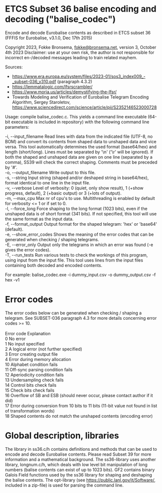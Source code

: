 # ETCS Subset 36 balise encoding and decoding ("balise_codec")
Encode and decode Eurobalise contents as described in ETCS subset 36 (FFFIS for Eurobalise, v3.1.0, Dec 17th 2015)

Copyright 2023, Fokke Bronsema, fokke@bronsema.net, version 3, October 4th 2023
Disclaimer: use at your own risk, the author is not responsible for incorrect en-/decoded messages leading to train related mayhem.

Sources:
* https://www.era.europa.eu/system/files/2023-01/sos3_index009_-_subset-036_v310.pdf (paragraph 4.3.2)
* https://lemmatalogic.com/lfsrscrambler/
* https://www.moria.us/articles/demystifying-the-lfsr/
* Towards Modeling and Verification of Eurobalise Telegram Encoding Algorithm, Sergey Staroletov, https://www.sciencedirect.com/science/article/pii/S2352146523000728

Usage: compile balise_codec.c. This yields a command line executable (64-bit executable is included in repository) with the following command line parameters:

 -i, --input_filename <STRING>        Read lines with data from the indicated
                                      file (UTF-8, no BOM) and convert its
                                      contents from shaped data to unshaped data
                                      and vice versa. This tool automatically
                                      determines the used format (base64/hex)
                                      and length (short/long). Lines must be
                                      separated by '\n' ('\r' will be ignored).
                                      If both the shaped and unshaped data are
                                      given on one line (separated by a comma),
                                      SS39 will check the correct shaping.
                                      Comments must be preceded by '#'.<br>
 -o, --output_filename <STRING>       Write output to this file.<br>
 -s, --string         <STRING>        Input string (shaped and/or deshaped
                                      string in base64/hex), format identical to
                                      one line in the input file.<br>
 -v, --verbose        <INT>           Level of verbosity: 0 (quiet, only show
                                      result), 1 (+show progress, default), 2
                                      (+basic output) or 3 (+lots of output).<br>
 -m, --max_cpu        <INT>           Max nr of cpu's to use. Multithreading is
                                      enabled by default for verbosity <= 1 or
                                      if set to 0.<br>
 -l, --force_long     <BOOL>          Force shaping to the long format (1023
                                      bits), even if the unshaped data is of
                                      short format (341 bits). If not specified,
                                      this tool will use the same format as the
                                      input data.<br>
 -f, --format_output  <STRING>        Output format for the shaped telegram:
                                      'hex' or 'base64' (default).<br>
 -e, --show_error_codes <BOOL>        Shows the meaning of the error codes that
                                      can be generated when checking / shaping
                                      telegrams.<br>
 -E, --error_only     <BOOL>          Output only the telegrams in which an
                                      error was found (-e gives the error
                                      codes).<br>
 -T, --run_tests      <BOOL>          Run various tests to check the workings of
                                      this program, using input from the input
                                      file. This tool uses lines from the input
                                      files containing both decoded and encoded
                                      contents.<br>
                                      
For example: balise_codec.exe -i dummy_input.csv -o dummy_output.csv -f hex -v1<br>

# Error codes
The error codes below can be generated when checking / shaping a telegram.
See SUBSET-036 paragraph 4.3 for more details concerning error codes >= 10.<br>
<br>
Error code      Explanation<br>
        0       No error<br>
        1       No input specified<br>
        2       A logical error (not further specified)<br>
        3       Error creating output file<br>
        4       Error during memory allocation<br>
        10      Alphabet condition fails<br>
        11      Off-sync parsing condition fails<br>
        12      Aperiodicity condition fails<br>
        13      Undersampling check fails<br>
        14      Control bits check fails<br>
        15      Check bits check fails<br>
        16      Overflow of SB and ESB (should never occur, please contact author if it did)<br>
        17      Error during conversion from 10 bits to 11 bits (11-bit value not found in list of transformation words)<br>
        18      Shaped contents do not match the unshaped contents (encoding error)<br>
		
# Global description, libraries
The library in ss36.c/h contains definitions and methods that can be used to encode and decode Eurobalise contents. 
Please read Subset 39 for more information and a mathematical background. 
The ss36-library uses another library, longnum.c/h, which deals with low level bit manipulation of long numbers (balise contents can exist of up to 1023 bits). 
GF2 contains binary Galois Field functions used by the ss36 library for shaping and deshaping the balise contents. 
The opt-library (see https://public.lanl.gov/jt/Software/, included in a zip-file) is used for parsing the command line.
